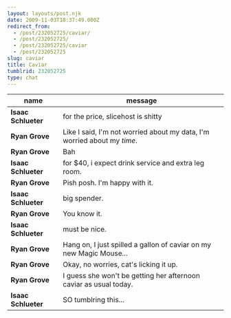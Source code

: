 ```yaml
---
layout: layouts/post.njk
date: 2009-11-03T18:37:49.000Z
redirect_from:
  - /post/232052725/caviar/
  - /post/232052725/
  - /post/232052725/caviar
  - /post/232052725
slug: caviar
title: Caviar
tumblrid: 232052725
type: chat
---
```

|name|message|
|-----|-----|
| **Isaac Schlueter** | for the price, slicehost is shitty |
| **Ryan Grove** | Like I said, I'm not worried about my data, I'm worried about my *time*. |
| **Ryan Grove** | Bah |
| **Isaac Schlueter** | for $40, i expect drink service and extra leg room. |
| **Ryan Grove** | Pish posh. I'm happy with it. |
| **Isaac Schlueter** | big spender. |
| **Ryan Grove** | You know it. |
| **Isaac Schlueter** | must be nice. |
| **Ryan Grove** | Hang on, I just spilled a gallon of caviar on my new Magic Mouse... |
| **Ryan Grove** | Okay, no worries, cat's licking it up. |
| **Ryan Grove** | I guess she won't be getting her afternoon caviar as usual today. |
| **Isaac Schlueter** | SO tumblring this... |
